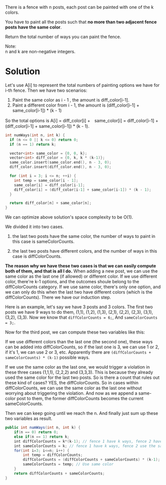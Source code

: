 There is a fence with n posts, each post can be painted with one of the k colors.

You have to paint all the posts such that __no more than two adjacent fence posts have the same color__.

Return the total number of ways you can paint the fence.

Note:  
n and k are non-negative integers.


# Solution

Let's use A[i] to represent the total numbers of painting options we have for i-th fence.
Then we have two scenarios:

1. Paint the same color as i - 1 , the amount is diff_color[i-1].
2. Paint a different color from i - 1, the amount is (diff_color[i-1] + same_color[i-1]) * (k - 1)

So the total options is A[i] = diff_color[i] +　same_color[i] = diff_color[i-1] + (diff_color[i-1] + same_color[i-1]) * (k - 1).

```cpp
int numWays(int n, int k) {
  if (n <= 0 || k <= 0) return 0;
  if (n == 1) return k;

  vector<int> same_color = {0, 0, k};
  vector<int> diff_color = {0, k, k * (k-1)};
  same_color.insert(same_color.end(), n - 3, 0);
  diff_color.insert(diff_color.end(), n - 3, 0);

  for (int i = 3; i <= n; ++i) {
    int temp = same_color[i - 1];
    same_color[i] = diff_color[i-1];
    diff_color[i] = (diff_color[i-1] + same_color[i-1]) * (k - 1);
  }

  return diff_color[n] + same_color[n];
}
```


We can optimize above solution's space complexity to be O(1).

We divided it into two cases.

1. the last two posts have the same color, the number of ways to paint in this case is sameColorCounts.

2. the last two posts have different colors, and the number of ways in this case is diffColorCounts.

__The reason why we have these two cases is that we can easily compute both of them, and that is all I do.__ When adding a new post, we can use the same color as the last one (if allowed) or different color. If we use different color, there're k-1 options, and the outcomes shoule belong to the diffColorCounts category. If we use same color, there's only one option, and we can only do this when the last two have different colors (which is the diffColorCounts). There we have our induction step.

Here is an example, let's say we have 3 posts and 3 colors. The first two posts we have 9 ways to do them, (1,1), (1,2), (1,3), (2,1), (2,2), (2,3), (3,1), (3,2), (3,3). Now we know that ```diffColorCounts = 6;```, And ```sameColorCounts = 3;```.

Now for the third post, we can compute these two variables like this:

If we use different colors than the last one (the second one), these ways can be added into diffColorCounts, so if the last one is 3, we can use 1 or 2, if it's 1, we can use 2 or 3, etc. Apparently there are ```(diffColorCounts + sameColorCounts) * (k-1)``` possible ways.

If we use the same color as the last one, we would trigger a violation in these three cases (1,1,1), (2,2,2) and (3,3,3). This is because they already used the same color for the last two posts. So is there a count that rules out these kind of cases? YES, the diffColorCounts. So in cases within diffColorCounts, we can use the same color as the last one without worrying about triggering the violation. And now as we append a same-color post to them, the former diffColorCounts becomes the current sameColorCounts.

Then we can keep going until we reach the n. And finally just sum up these two variables as result.


```java
public int numWays(int n, int k) {
    if(n == 0) return 0;
    else if(n == 1) return k;
    int diffColorCounts = k*(k-1); // fence 1 have k ways, fence 2 have (k-1)
    int sameColorCounts = k; // fence 1 have k ways, fence 2 use the same color
    for(int i=3; i<=n; i++) {
        int temp = diffColorCounts;
        diffColorCounts = (diffColorCounts + sameColorCounts) * (k-1); // Use different color
        sameColorCounts = temp; // Use same color
    }
    return diffColorCounts + sameColorCounts;
}
```








